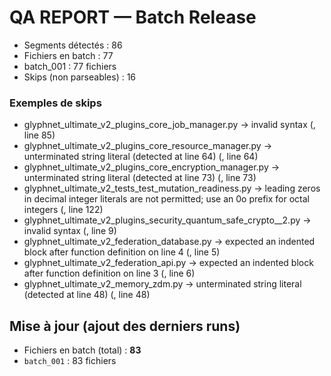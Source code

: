 # QA REPORT — Batch Release
- Segments détectés : 86
- Fichiers en batch : 77
- batch_001 : 77 fichiers
- Skips (non parseables) : 16
### Exemples de skips
- glyphnet_ultimate_v2_plugins_core_job_manager.py → invalid syntax (<unknown>, line 85)
- glyphnet_ultimate_v2_plugins_core_resource_manager.py → unterminated string literal (detected at line 64) (<unknown>, line 64)
- glyphnet_ultimate_v2_plugins_core_encryption_manager.py → unterminated string literal (detected at line 73) (<unknown>, line 73)
- glyphnet_ultimate_v2_tests_test_mutation_readiness.py → leading zeros in decimal integer literals are not permitted; use an 0o prefix for octal integers (<unknown>, line 122)
- glyphnet_ultimate_v2_plugins_security_quantum_safe_crypto__2.py → invalid syntax (<unknown>, line 9)
- glyphnet_ultimate_v2_federation_database.py → expected an indented block after function definition on line 4 (<unknown>, line 5)
- glyphnet_ultimate_v2_federation_api.py → expected an indented block after function definition on line 3 (<unknown>, line 6)
- glyphnet_ultimate_v2_memory_zdm.py → unterminated string literal (detected at line 48) (<unknown>, line 48)


## Mise à jour (ajout des derniers runs)
- Fichiers en batch (total) : **83**
- `batch_001` : 83 fichiers
